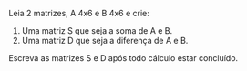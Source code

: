 Leia 2 matrizes, A 4x6 e B 4x6 e crie:

1. Uma matriz S que seja a soma de A e B.
2. Uma matriz D que seja a diferença de A e B.</br>

Escreva as matrizes S e D após todo cálculo estar concluído.
